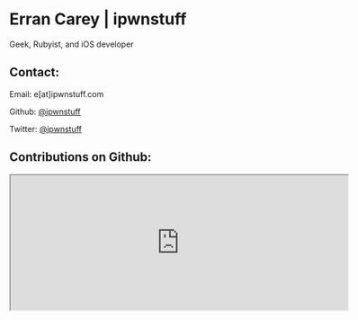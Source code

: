 # Erran Carey | ipwnstuff
Geek, Rubyist, and iOS developer

## Contact:
Email: e[at]ipwnstuff.com

Github: [@ipwnstuff](https://github.com/ipwnstuff)

Twitter: [@ipwnstuff](https://twitter.com/ipwnstuff)

## Contributions on Github:
<iframe src="http://song-of-github.herokuapp.com/?username=ipwnstuff&embeddable" height="240" width="600"></iframe>
